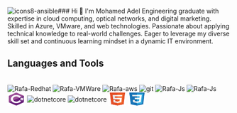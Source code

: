 ![icons8-ansible](https://github.com/user-attachments/assets/18ee72b9-5086-4c5f-bf1d-39cd79425601)### Hi 👋 I'm Mohamed Adel
Engineering graduate with expertise in cloud computing, optical networks, and digital marketing. Skilled in Azure, VMware, and web technologies. Passionate about applying technical knowledge to real-world challenges. Eager to leverage my diverse skill set and continuous learning mindset in a dynamic IT environment.
 
<!--
**OfficialMoAdel/OfficialMoAdel** is a ✨ _special_ ✨ repository because its `README.md` (this file) appears on your GitHub profile.
- 🔭 I’m currently working on ...
- 🌱 I’m currently learning ...
- 👯 I’m looking to collaborate on ...
- 🤔 I’m looking for help with ...
- 💬 Ask me about ...
- 📫 How to reach me: ...
- 😄 Pronouns: ...
- ⚡ Fun fact: ...
-->


## Languages and Tools
<div style="display: inline_block"><br>
<img align="center" alt="Rafa-Redhat" height="30" width="40" src="https://github.com/OfficialMoAdel/OfficialMoAdel/assets/61437026/428831fd-26ca-4623-8226-4eb086476694">
 <img align="center" alt="Rafa-VMWare" height="30" width="40" src="https://github.com/OfficialMoAdel/RapidRide-app/assets/61437026/fe299a9f-7df9-4dd7-92e3-dce5282cf12e">
 <img align="center" alt="Rafa-aws" height="30" width="40" src="https://github.com/OfficialMoAdel/OfficialMoAdel/assets/61437026/e56c8d9d-20f6-4e4f-a23f-8acbd15951fb">
  <img align="center" alt="git" height="30" width="40" src="https://cdn.jsdelivr.net/gh/devicons/devicon/icons/git/git-original.svg">
 <img align="center" alt="Rafa-Js" height="30" width="40" src="https://cdn.jsdelivr.net/gh/devicons/devicon/icons/dart/dart-original.svg">
 <img align="center" alt="Rafa-Js" height="30" width="40" src="https://cdn.jsdelivr.net/gh/devicons/devicon/icons/flutter/flutter-original.svg">

          
  
 <img align="center" alt="Rafa-Csharp" height="30" width="40" src="https://raw.githubusercontent.com/devicons/devicon/master/icons/csharp/csharp-original.svg">
  <img align="center" alt="dotnetcore" height="30" width="40" src="https://cdn.jsdelivr.net/gh/devicons/devicon/icons/dotnetcore/dotnetcore-original.svg">
 <img align="center" alt="dotnetcore" height="30" width="40" src="https://cdn.jsdelivr.net/gh/devicons/devicon/icons/wordpress/wordpress-original.svg">

  <img align="center" alt="Rafa-HTML" height="30" width="40" src="https://raw.githubusercontent.com/devicons/devicon/master/icons/html5/html5-original.svg">
  <img align="center" alt="Rafa-CSS" height="30" width="40" src="https://raw.githubusercontent.com/devicons/devicon/master/icons/css3/css3-original.svg">

 

  
</div>

